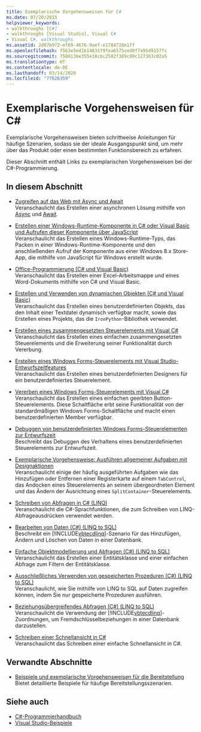 ```yaml
---
title: Exemplarische Vorgehensweisen für C#
ms.date: 07/20/2015
helpviewer_keywords:
- walkthroughs [C#]
- walkthroughs [Visual Studio], Visual C#
- Visual C#, walkthroughs
ms.assetid: 2d07b972-ef69-4676-9aef-e1784728e1ff
ms.openlocfilehash: f563e5ed1b14831f9fea6575ced0f7a95d9157fc
ms.sourcegitcommit: 7588136e355e10cbc2582f389c90c127363c02a5
ms.translationtype: HT
ms.contentlocale: de-DE
ms.lasthandoff: 03/14/2020
ms.locfileid: "77626359"
---
```

# <a name="c-walkthroughs"></a>Exemplarische Vorgehensweisen für C#

Exemplarische Vorgehensweisen bieten schrittweise Anleitungen für häufige Szenarien, sodass sie der ideale Ausgangspunkt sind, um mehr über das Produkt oder einen bestimmten Funktionsbereich zu erfahren.

 Dieser Abschnitt enthält Links zu exemplarischen Vorgehensweisen bei der C#-Programmierung.

## <a name="in-this-section"></a>In diesem Abschnitt

- [Zugreifen auf das Web mit Async und Await](./programming-guide/concepts/async/walkthrough-accessing-the-web-by-using-async-and-await.md)\
  Veranschaulicht das Erstellen einer asynchronen Lösung mithilfe von [Async](./language-reference/keywords/async.md) und [Await](./language-reference/operators/await.md).

- [Erstellen einer Windows-Runtime-Komponente in C# oder Visual Basic und Aufrufen dieser Komponente über JavaScript](/windows/uwp/winrt-components/walkthrough-creating-a-simple-windows-runtime-component-and-calling-it-from-javascript)\
  Veranschaulicht das Erstellen eines Windows-Runtime-Typs, das Packen in einer Windows-Runtime-Komponente und den anschließenden Aufruf der Komponente aus einer Windows 8.x Store-App, die mithilfe von JavaScript für Windows erstellt wurde.

- [Office-Programmierung (C# und Visual Basic)](./programming-guide/interop/walkthrough-office-programming.md)\
  Veranschaulicht das Erstellen einer Excel-Arbeitsmappe und eines Word-Dokuments mithilfe von C# und Visual Basic.

- [Erstellen und Verwenden von dynamischen Objekten (C# und Visual Basic)](./programming-guide/types/walkthrough-creating-and-using-dynamic-objects.md)\
  Veranschaulicht das Erstellen eines benutzerdefinierten Objekts, das den Inhalt einer Textdatei dynamisch verfügbar macht, sowie das Erstellen eines Projekts, das die `IronPython`-Bibliothek verwendet.

- [Erstellen eines zusammengesetzten Steuerelements mit Visual C#](../framework/winforms/controls/walkthrough-authoring-a-composite-control-with-visual-csharp.md)\
  Veranschaulicht das Erstellen eines einfachen zusammengesetzten Steuerelements und die Erweiterung seiner Funktionalität durch Vererbung.

- [Erstellen eines Windows Forms-Steuerelements mit Visual Studio-Entwurfszeitfeatures](../framework/winforms/controls/creating-a-wf-control-design-time-features.md)\
  Veranschaulicht das Erstellen eines benutzerdefinierten Designers für ein benutzerdefiniertes Steuerelement.

- [Vererben eines Windows Forms-Steuerelements mit Visual C#](../framework/winforms/controls/walkthrough-inheriting-from-a-windows-forms-control-with-visual-csharp.md)\
  Veranschaulicht das Erstellen eines einfachen geerbten Button-Steuerelements. Diese Schaltfläche erbt seine Funktionalität von der standardmäßigen Windows Forms-Schaltfläche und macht einen benutzerdefinierten Member verfügbar.

- [Debuggen von benutzerdefinierten Windows Forms-Steuerelementen zur Entwurfszeit](../framework/winforms/controls/walkthrough-debugging-custom-windows-forms-controls-at-design-time.md)\
  Beschreibt das Debuggen des Verhaltens eines benutzerdefinierten Steuerelements zur Entwurfszeit.

- [Exemplarische Vorgehensweise: Ausführen allgemeiner Aufgaben mit Designaktionen](../framework/winforms/controls/perform-common-tasks-design-actions.md)\
  Veranschaulicht einige der häufig ausgeführten Aufgaben wie das Hinzufügen oder Entfernen einer Registerkarte auf einem `TabControl`, das Andocken eines Steuerelements an seinem übergeordneten Element und das Ändern der Ausrichtung eines `SplitContainer`-Steuerelements.

- [Schreiben von Abfragen in C# (LINQ)](./programming-guide/concepts/linq/walkthrough-writing-queries-linq.md)\
  Veranschaulicht die C#-Sprachfunktionen, die zum Schreiben von LINQ-Abfrageausdrücken verwendet werden.

- [Bearbeiten von Daten (C#) (LINQ to SQL)](../framework/data/adonet/sql/linq/walkthrough-manipulating-data-csharp.md)\
  Beschreibt ein [!INCLUDE[vbtecdlinq](~/includes/vbtecdlinq-md.md)]-Szenario für das Hinzufügen, Ändern und Löschen von Daten in einer Datenbank.

- [Einfache Objektmodellierung und Abfragen (C#) (LINQ to SQL)](../framework/data/adonet/sql/linq/walkthrough-simple-object-model-and-query-csharp.md)\
  Veranschaulicht das Erstellen einer Entitätsklasse und einer einfachen Abfrage zum Filtern der Entitätsklasse.

- [Ausschließliches Verwenden von gespeicherten Prozeduren (C#) (LINQ to SQL)](../framework/data/adonet/sql/linq/walkthrough-using-only-stored-procedures-csharp.md)\
  Veranschaulicht, wie Sie mithilfe von LINQ to SQL auf Daten zugreifen können, indem Sie nur gespeicherte Prozeduren ausführen.

- [Beziehungsübergreifendes Abfragen (C#) (LINQ to SQL)](../framework/data/adonet/sql/linq/walkthrough-querying-across-relationships-csharp.md)\
  Veranschaulicht die Verwendung der [!INCLUDE[vbtecdlinq](~/includes/vbtecdlinq-md.md)]-Zuordnungen, um Fremdschlüsselbeziehungen in einer Datenbank darzustellen.

- [Schreiben einer Schnellansicht in C#](/visualstudio/debugger/walkthrough-writing-a-visualizer-in-csharp)\
  Veranschaulicht das Schreiben einer einfache Schnellansicht in C#.

## <a name="related-sections"></a>Verwandte Abschnitte

- [Beispiele und exemplarische Vorgehensweisen für die Bereitstellung](/visualstudio/deployment/clickonce-deployment-samples-and-walkthroughs)\
  Bietet detaillierte Beispiele für häufige Bereitstellungsszenarien.

## <a name="see-also"></a>Siehe auch

- [C#-Programmierhandbuch](./programming-guide/index.md)
- [Visual Studio-Beispiele](/visualstudio/ide/visual-studio-ide)
